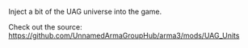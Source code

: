 Inject a bit of the UAG universe into the game.

Check out the source: https://github.com/UnnamedArmaGroupHub/arma3/mods/UAG_Units
